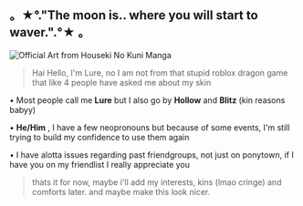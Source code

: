 ## 。★°."The moon is.. where you will start to waver.".°★ 。
![Official Art from Houseki No Kuni Manga](http://www.simpleimageresizer.com/_uploads/photos/4020b9c4/yea_31.jpg)

> Hai Hello, I'm Lure, no I am not from that stupid roblox dragon game that like 4 people have asked me about my skin 

• Most people call me **Lure** but I also go by **Hollow** and **Blitz** (kin reasons babyy)

• **He/Him** , I have a few neopronouns but because of some events, I'm still trying to build my confidence to use them again

• I have alotta issues regarding past friendgroups, not just on ponytown, if I have you on my friendlist I really appreciate you

> thats it for now, maybe i'll add my interests, kins (lmao cringe) and comforts later. and maybe make this look nicer.
